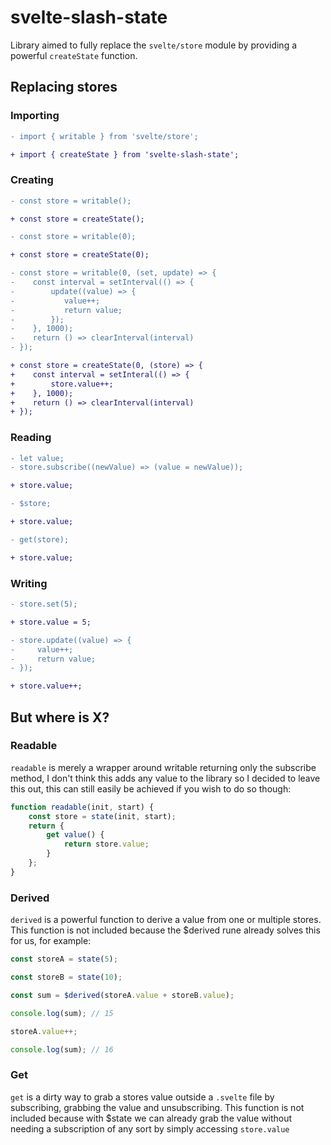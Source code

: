 # svelte-slash-state

Library aimed to fully replace the `svelte/store` module by providing a powerful `createState` function.

## Replacing stores

### Importing

```diff
- import { writable } from 'svelte/store';

+ import { createState } from 'svelte-slash-state';
```

### Creating

```diff
- const store = writable();

+ const store = createState();
```

```diff
- const store = writable(0);

+ const store = createState(0);
```

```diff
- const store = writable(0, (set, update) => {
-    const interval = setInterval(() => {
-        update((value) => {
-           value++;
-           return value;
-        });
-    }, 1000);
-    return () => clearInterval(interval)
- });

+ const store = createState(0, (store) => {
+    const interval = setInteral(() => {
+        store.value++;
+    }, 1000);
+    return () => clearInterval(interval)
+ });
```

### Reading

```diff
- let value;
- store.subscribe((newValue) => (value = newValue));

+ store.value;
```

```diff
- $store;

+ store.value;
```

```diff
- get(store);

+ store.value;
```

### Writing

```diff
- store.set(5);

+ store.value = 5;
```

```diff
- store.update((value) => {
-     value++;
-     return value;
- });

+ store.value++;
```

## But where is X?

### Readable

`readable` is merely a wrapper around writable returning only the subscribe method, I don't think this adds any value to the library so I decided to leave this out, this can still easily be achieved if you wish to do so though:

```js
function readable(init, start) {
	const store = state(init, start);
	return {
		get value() {
			return store.value;
		}
	};
}
```

### Derived

`derived` is a powerful function to derive a value from one or multiple stores. This function is not included because the $derived rune already solves this for us, for example:

```js
const storeA = state(5);

const storeB = state(10);

const sum = $derived(storeA.value + storeB.value);

console.log(sum); // 15

storeA.value++;

console.log(sum); // 16
```

### Get

`get` is a dirty way to grab a stores value outside a `.svelte` file by subscribing, grabbing the value and unsubscribing. This function is not included because with $state we can already grab the value without needing a subscription of any sort by simply accessing `store.value`
